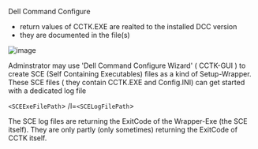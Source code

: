 Dell Command Configure 
- return values of CCTK.EXE are realted to the installed DCC version
- they are documented in the file(s)

![image](https://github.com/user-attachments/assets/4622e68f-8a82-45a4-9b51-bf888334aab6)

Adminstrator may use 'Dell Command Configure Wizard' ( CCTK-GUI ) to create SCE (Self Containing Executables) files as a kind of Setup-Wrapper. 
These SCE files ( they contain CCTK.EXE and Config.INI) can get started with a dedicated log file 
 
`<SCEExeFilePath`> /l=`<SCELogFilePath`>

The SCE log files are returning the ExitCode of the Wrapper-Exe (the SCE itself).
They are only partly (only sometimes)  returning the ExitCode of CCTK itself.
